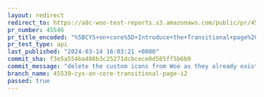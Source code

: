 ```yaml
---
layout: redirect
redirect_to: https://a8c-woo-test-reports.s3.amazonaws.com/public/pr/45546/api/index.html
pr_number: 45546
pr_title_encoded: "%5BCYS+on+core%5D+Introduce+the+Transitional+page%2C+i2"
pr_test_type: api
last_published: "2024-03-14 16:03:21 +0000"
commit_sha: f3e5a554ba408b3c25271dcbcece0d585ff5b6b9
commit_message: "delete the custom icons from Woo as they already exist on wordpress/i…"
branch_name: 45539-cys-on-core-transitional-page-i2
passed: true
---
```

